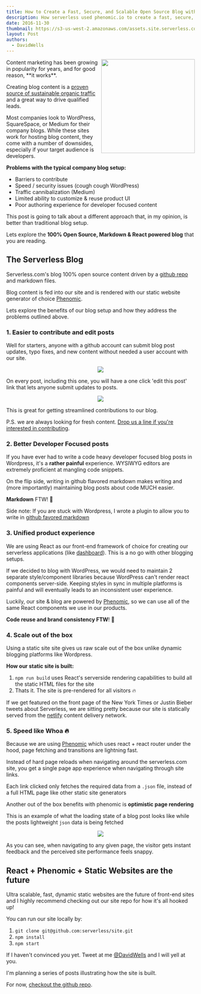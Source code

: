 ```yaml
---
title: How to Create a Fast, Secure, and Scalable Open Source Blog with React + Markdown
description: How serverless used phenomic.io to create a fast, secure, and scalable open source blog powered by React & Markdown
date: 2016-11-30
thumbnail: https://s3-us-west-2.amazonaws.com/assets.site.serverless.com/blog/blogging-thumb.jpg
layout: Post
authors:
  - DavidWells
---
```


<img align="right" width="250" src="https://s3-us-west-2.amazonaws.com/assets.site.serverless.com/blog/blogging.jpg">
Content marketing has been growing in popularity for years, and for good reason, **it works**.

Creating blog content is a [proven source of sustainable organic traffic](https://research.hubspot.com/reports/compounding-blog-posts-what-they-are-and-why-they-matter) and a great way to drive qualified leads.

Most companies look to WordPress, SquareSpace, or Medium for their company blogs. While these sites work for hosting blog content, they come with a number of downsides, especially if your target audience is developers.

**Problems with the typical company blog setup:**

- Barriers to contribute
- Speed / security issues (cough cough WordPress)
- Traffic cannibalization (Medium)
- Limited ability to customize & reuse product UI
- Poor authoring experience for developer focused content

This post is going to talk about a different approach that, in my opinion, is better than traditional blog setup.

Lets explore the **100% Open Source, Markdown & React powered blog** that you are reading.

## The Serverless Blog

Serverless.com's blog 100% open source content driven by a [github repo](https://github.com/serverless/blog) and markdown files.

Blog content is fed into our site and is rendered with our static website generator of choice [Phenomic](http://phenomic.io).

Lets explore the benefits of our blog setup and how they address the problems outlined above.

### 1. Easier to contribute and edit posts

Well for starters, anyone with a github account can submit blog post updates, typo fixes, and new content without needed a user account with our site.

<p align="center">
  <img src="https://s3-us-west-2.amazonaws.com/assets.site.serverless.com/blog/edit-this-post.jpg">
</p>

On every post, including this one, you will have a one click 'edit this post' link that lets anyone submit updates to posts.

<p align="center">
  <img src="https://s3-us-west-2.amazonaws.com/assets.site.serverless.com/blog/edit-github-view.jpg">
</p>

This is great for getting streamlined contributions to our blog.

P.S. we are always looking for fresh content. [Drop us a line if you're interested in contributing](https://serverless.com/blog/contribute/).

### 2. Better Developer Focused posts

If you have ever had to write a code heavy developer focused blog posts in Wordpress, it's a **rather painful** experience. WYSIWYG editors are extremely proficient at mangling code snippets.

On the flip side, writing in github flavored markdown makes writing and (more importantly) maintaining blog posts about code MUCH easier.

**Markdown** FTW! 🎉

Side note: If you are stuck with Wordpress, I wrote a plugin to allow you to write in [github favored markdown](http://davidwells.io/easy-markdown/)

### 3. Unified product experience

We are using React as our front-end framework of choice for creating our serverless applications (like [dashboard](http://github.com/serverless/dashboard)). This is a no go with other blogging setups.

If we decided to blog with WordPress, we would need to maintain 2 separate style/component libraries because WordPress can't render react components server-side. Keeping styles in sync in multiple platforms is painful and will eventually leads to an inconsistent user experience.

Luckily, our site & blog are powered by [Phenomic](http://phenomic.io), so we can use all of the same React components we use in our products.

**Code reuse and brand consistency FTW**! 🎉

### 4. Scale out of the box

Using a static site site gives us raw scale out of the box unlike dynamic blogging platforms like Wordpress.

**How our static site is built:**

1. `npm run build` uses React's serverside rendering capabilities to build all the static HTML files for the site
2. Thats it. The site is pre-rendered for all visitors 🔥

If we get featured on the front page of the New York Times or Justin Bieber tweets about Serverless, we are sitting pretty because our site is statically served from the [netlify](https://www.netlify.com/) content delivery network.

### 5. Speed like Whoa 🔥

Because we are using [Phenomic](https://github.com/MoOx/phenomic) which uses react + react router under the hood, page fetching and transitions are lightning fast.

Instead of hard page reloads when navigating around the serverless.com site, you get a single page app experience when navigating through site links.

Each link clicked only fetches the required data from a `.json` file, instead of a full HTML page like other static site generators

Another out of the box benefits with phenomic is **optimistic page rendering**

This is an example of what the loading state of a blog post looks like while the posts lightweight `json` data is being fetched

<p align="center">
  <img src="https://cloud.githubusercontent.com/assets/532272/19630866/9793f07a-9947-11e6-919a-ba2d81ebcf68.gif"/>
</p>

As you can see, when navigating to any given page, the visitor gets instant feedback and the perceived site performance feels snappy.

## React + Phenomic + Static Websites are the future

Ultra scalable, fast, dynamic static websites are the future of front-end sites and I highly recommend checking out our site repo for how it's all hooked up!

You can run our site locally by:

1. `git clone git@github.com:serverless/site.git`
2. `npm install`
3. `npm start`

If I haven't convinced you yet. Tweet at me [@DavidWells](http://twitter.com/davidwells) and I will yell at you.

I'm planning a series of posts illustrating how the site is built.

For now, [checkout the github repo](github.com/serverless/site).
